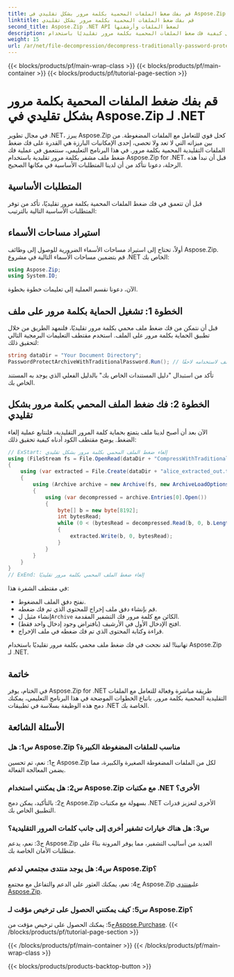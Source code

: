```yaml
---
title: قم بفك ضغط الملفات المحمية بكلمة مرور بشكل تقليدي في Aspose.Zip لـ .NET
linktitle: قم بفك ضغط الملفات المحمية بكلمة مرور بشكل تقليدي
second_title: Aspose.Zip .NET API لضغط الملفات وأرشفتها
description: تعرف على كيفية فك ضغط الملفات المحمية بكلمة مرور تقليديًا باستخدام Aspose.Zip لـ .NET. دليل خطوة بخطوة للتكامل السلس.
weight: 15
url: /ar/net/file-decompression/decompress-traditionally-password-protected-file/
---
```


{{< blocks/products/pf/main-wrap-class >}}
{{< blocks/products/pf/main-container >}}
{{< blocks/products/pf/tutorial-page-section >}}

# قم بفك ضغط الملفات المحمية بكلمة مرور بشكل تقليدي في Aspose.Zip لـ .NET

في مجال تطوير .NET، يبرز Aspose.Zip كحل قوي للتعامل مع الملفات المضغوطة. من بين ميزاته التي لا تعد ولا تحصى، إحدى الإمكانيات البارزة هي القدرة على فك ضغط الملفات التقليدية المحمية بكلمة مرور. في هذا البرنامج التعليمي، سنتعمق في عملية فك ضغط ملف مشفر بكلمة مرور تقليدية باستخدام Aspose.Zip for .NET. قبل أن نبدأ هذه الرحلة، دعونا نتأكد من أن لدينا المتطلبات الأساسية في مكانها الصحيح.

## المتطلبات الأساسية

قبل أن تتعمق في فك ضغط الملفات المحمية بكلمة مرور تقليديًا، تأكد من توفر المتطلبات الأساسية التالية بالترتيب:

## استيراد مساحات الأسماء

أولاً، تحتاج إلى استيراد مساحات الأسماء الضرورية للوصول إلى وظائف Aspose.Zip. قم بتضمين مساحات الأسماء التالية في مشروع .NET الخاص بك:

```csharp
using Aspose.Zip;
using System.IO;
```

الآن، دعونا نقسم العملية إلى تعليمات خطوة بخطوة.

## الخطوة 1: تشغيل الحماية بكلمة مرور على ملف

قبل أن نتمكن من فك ضغط ملف محمي بكلمة مرور تقليديًا، فلنمهد الطريق من خلال تطبيق الحماية بكلمة مرور على الملف. استخدم مقتطف التعليمات البرمجية التالي لتحقيق ذلك:

```csharp
string dataDir = "Your Document Directory";
PasswordProtectArchiveWithTraditionalPassword.Run(); // قم بتشغيل حماية كلمة المرور على مثال ملف لاستخدامه لاحقًا
```

تأكد من استبدال "دليل المستندات الخاص بك" بالدليل الفعلي الذي يوجد به المستند الخاص بك.

## الخطوة 2: فك ضغط الملف المحمي بكلمة مرور بشكل تقليدي

الآن بعد أن أصبح لدينا ملف يتمتع بحماية كلمة المرور التقليدية، فلنتابع عملية إلغاء الضغط. يوضح مقتطف الكود أدناه كيفية تحقيق ذلك:

```csharp
// ExStart: إلغاء ضغط الملف المحمي بكلمة مرور بشكل تقليدي
using (FileStream fs = File.OpenRead(dataDir + "CompressWithTraditionalEncryption_out.zip"))
{
    using (var extracted = File.Create(dataDir + "alice_extracted_out.txt"))
    {
        using (Archive archive = new Archive(fs, new ArchiveLoadOptions() { DecryptionPassword = "p@s$" }))
        {
            using (var decompressed = archive.Entries[0].Open())
            {
                byte[] b = new byte[8192];
                int bytesRead;
                while (0 < (bytesRead = decompressed.Read(b, 0, b.Length)))
                {
                    extracted.Write(b, 0, bytesRead);
                }
            }
        }
    }
}
// ExEnd: إلغاء ضغط الملف المحمي بكلمة مرور تقليديًا
```

في مقتطف الشفرة هذا:
- نفتح دفق الملف المضغوط.
- قم بإنشاء دفق ملف إخراج للمحتوى الذي تم فك ضغطه.
-  إنشاء مثيل ل`Archive` الكائن مع كلمة مرور فك التشفير المقدمة.
- افتح الإدخال الأول في الأرشيف (بافتراض وجود إدخال واحد فقط).
- قراءة وكتابة المحتوى الذي تم فك ضغطه في ملف الإخراج.

تهانينا! لقد نجحت في فك ضغط ملف محمي بكلمة مرور تقليديًا باستخدام Aspose.Zip لـ .NET.

## خاتمة

في الختام، يوفر Aspose.Zip for .NET طريقة مباشرة وفعالة للتعامل مع الملفات التقليدية المحمية بكلمة مرور. باتباع الخطوات الموضحة في هذا البرنامج التعليمي، يمكنك دمج هذه الوظيفة بسلاسة في تطبيقات .NET الخاصة بك.

## الأسئلة الشائعة

### س1: هل Aspose.Zip مناسب للملفات المضغوطة الكبيرة؟

ج1: نعم، تم تحسين Aspose.Zip لكل من الملفات المضغوطة الصغيرة والكبيرة، مما يضمن المعالجة الفعالة.

### س2: هل يمكنني استخدام Aspose.Zip مع مكتبات .NET الأخرى؟

ج2: بالتأكيد، يمكن دمج Aspose.Zip بسهولة مع مكتبات .NET الأخرى لتعزيز قدرات التطبيق الخاص بك.

### س3: هل هناك خيارات تشفير أخرى إلى جانب كلمات المرور التقليدية؟

ج3: نعم، يدعم Aspose.Zip العديد من أساليب التشفير، مما يوفر المرونة بناءً على متطلبات الأمان الخاصة بك.

### س4: هل يوجد منتدى مجتمعي لدعم Aspose.Zip؟

 ج4: نعم، يمكنك العثور على الدعم والتفاعل مع مجتمع Aspose.Zip على[منتدى Aspose.Zip](https://forum.aspose.com/c/zip/37).

### س5: كيف يمكنني الحصول على ترخيص مؤقت لـ Aspose.Zip؟

 ج5: يمكنك الحصول على ترخيص مؤقت من[Aspose.Purchase](https://purchase.aspose.com/temporary-license/).
{{< /blocks/products/pf/tutorial-page-section >}}

{{< /blocks/products/pf/main-container >}}
{{< /blocks/products/pf/main-wrap-class >}}

{{< blocks/products/products-backtop-button >}}
